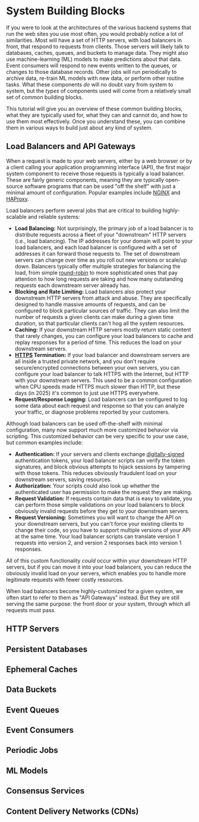 # System Building Blocks

If you were to look at the architectures of the various backend systems that run the web sites you use most often, you would probably notice a lot of similarities. Most will have a set of HTTP servers, with load balancers in front, that respond to requests from clients. Those servers will likely talk to databases, caches, queues, and buckets to manage data. They might also use machine-learning (ML) models to make predictions about that data. Event consumers will respond to new events written to the queues, or changes to those database records. Other jobs will run periodically to archive data, re-train ML models with new data, or perform other routine tasks. What these components _do_ will no doubt vary from system to system, but the _types_ of components used will come from a relatively small set of common building blocks.

This tutorial will give you an overview of these common building blocks, what they are typically used for, what they can and cannot do, and how to use them most effectively. Once you understand these, you can combine them in various ways to build just about any kind of system.

## Load Balancers and API Gateways

When a request is made to your web servers, either by a web browser or by a client calling your application programming interface (API), the first major system component to receive those requests is typically a load balancer. These are fairly generic components, meaning they are typically open-source software programs that can be used "off the shelf" with just a minimal amount of configuration. Popular examples include [NGINX](https://nginx.org/) and [HAProxy](https://www.haproxy.org/).

Load balancers perform several jobs that are critical to building highly-scalable and reliable systems:

* **Load Balancing:** Not surprisingly, the primary job of a load balancer is to distribute requests across a fleet of your "downstream" HTTP servers (i.e., load balancing). The IP addresses for your domain will point to your load balancers, and each load balancer is configured with a set of addresses it can forward those requests to. The set of downstream servers can change over time as you roll out new versions or scale/up down. Balancers typically offer multiple strategies for balancing the load, from simple [round-robin](https://www.cloudflare.com/learning/performance/types-of-load-balancing-algorithms/) to more sophisticated ones that pay attention to how long requests are taking and how many outstanding requests each downstream server already has.
* **Blocking and Rate Limiting:** Load balancers also protect your downstream HTTP servers from attack and abuse. They are specifically designed to handle massive amounts of requests, and can be configured to block particular sources of traffic. They can also limit the number of requests a given clients can make during a given time duration, so that particular clients can't hog all the system resources.
* **Caching:** If your downstream HTTP servers mostly return static content that rarely changes, you can configure your load balancers to cache and replay responses for a period of time. This reduces the load on your downstream servers.
* **[HTTPS](https://en.wikipedia.org/wiki/HTTPS) Termination:** If your load balancer and downstream servers are all inside a trusted private network, and you don't require secure/encrypted connections between your own servers, you can configure your load balancer to talk HTTPS with the Internet, but HTTP with your downstream servers. This used to be a common configuration when CPU speeds made HTTPS much slower than HTTP, but these days (in 2025) it's common to just use HTTPS everywhere.
* **Request/Response Logging:** Load balancers can be configured to log some data about each request and response so that you can analyze your traffic, or diagnose problems reported by your customers.

Although load balancers can be used off-the-shelf with minimal configuration, many now support much more customized behavior via scripting. This customized behavior can be very specific to your use case, but common examples include:

* **Authentication:** If your servers and clients exchange [digitally-signed](crypto.md#digital-signatures) authentication tokens, your load balancer scripts can verify the token signatures, and block obvious attempts to hijack sessions by tampering with those tokens. This reduces obviously fraudulent load on your downstream servers, saving resources.
* **Authorization:** Your scripts could also look up whether the authenticated user has permission to make the request they are making.
* **Request Validation:** If requests contain data that is easy to validate, you can perform those simple validations on your load balancers to block obviously invalid requests before they get to your downstream servers.
* **Request Versioning:** Sometimes you will want to change the API on your downstream servers, but you can't force your existing clients to change their code, so you have to support multiple versions of your API at the same time. Your load balancer scripts can translate version 1 requests into version 2, and version 2 responses back into version 1 responses.

All of this custom functionality _could_ occur within your downstream HTTP servers, but if you can move it into your load balancers, you can reduce the obviously invalid load on your servers, which enables you to handle more legitimate requests with fewer costly resources.

When load balancers become highly-customized for a given system, we often start to refer to them as "API Gateways" instead. But they are still serving the same purpose: the front door or your system, through which all requests must pass.

## HTTP Servers

## Persistent Databases

## Ephemeral Caches

## Data Buckets

## Event Queues

## Event Consumers

## Periodic Jobs

## ML Models

## Consensus Services

## Content Delivery Networks (CDNs)
